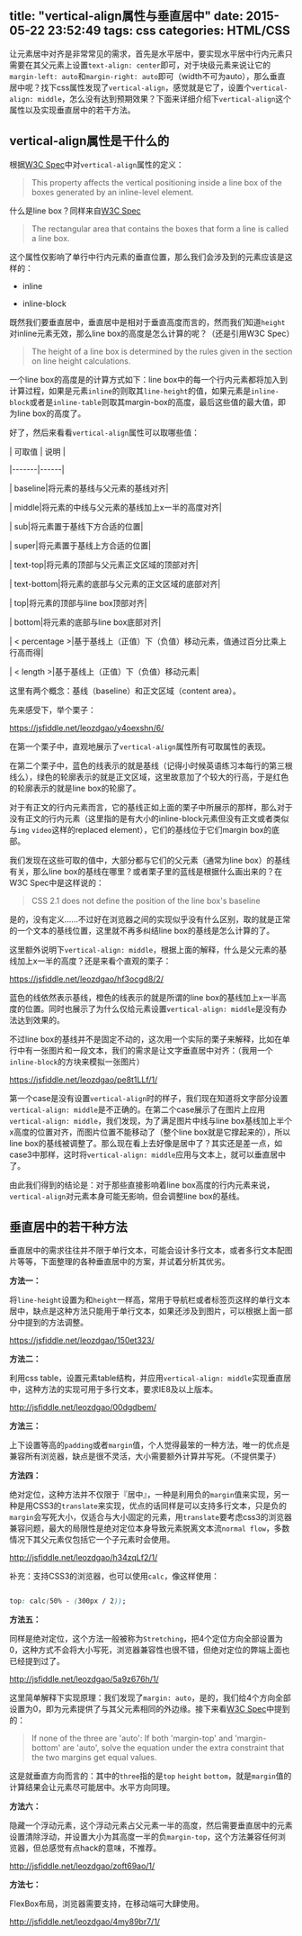 title: "vertical-align属性与垂直居中"
date: 2015-05-22 23:52:49
tags: css
categories: HTML/CSS
---

让元素居中对齐是非常常见的需求，首先是水平居中，要实现水平居中行内元素只需要在其父元素上设置`text-align: center`即可，对于块级元素来说让它的`margin-left: auto`和`margin-right: auto`即可（width不可为auto），那么垂直居中呢？找下css属性发现了`vertical-align`，感觉就是它了，设置个`vertical-align: middle`，怎么没有达到预期效果？下面来详细介绍下`vertical-align`这个属性以及实现垂直居中的若干方法。



## vertical-align属性是干什么的



根据[W3C Spec](http://www.w3.org/TR/CSS2/visudet.html#propdef-vertical-align)中对`vertical-align`属性的定义：



> This property affects the vertical positioning inside a line box of the boxes generated by an inline-level element.



什么是line box？同样来自[W3C Spec](http://www.w3.org/TR/2011/REC-CSS2-20110607/visuren.html#inline-formatting)



> The rectangular area that contains the boxes that form a line is called a line box.



这个属性仅影响了单行中行内元素的垂直位置，那么我们会涉及到的元素应该是这样的：



- inline

- inline-block



既然我们要垂直居中，垂直居中是相对于垂直高度而言的，然而我们知道`height`对inline元素无效，那么line box的高度是怎么计算的呢？（还是引用W3C Spec）



> The height of a line box is determined by the rules given in the section on line height calculations.


<!-- more -->


一个line box的高度是的计算方式如下：line box中的每一个行内元素都将加入到计算过程，如果是元素`inline`的则取其`line-height`的值，如果元素是`inline-block`或者是`inline-table`则取其margin-box的高度，最后这些值的最大值，即为line box的高度了。



好了，然后来看看`vertical-align`属性可以取哪些值：



| 可取值 | 说明 |

|-------|------|

| baseline|将元素的基线与父元素的基线对齐|

| middle|将元素的中线与父元素的基线加上x一半的高度对齐|

| sub|将元素置于基线下方合适的位置|

| super|将元素置于基线上方合适的位置|

| text-top|将元素的顶部与父元素正文区域的顶部对齐|

| text-bottom|将元素的底部与父元素的正文区域的底部对齐|

| top|将元素的顶部与line box顶部对齐|

| bottom|将元素的底部与line box底部对齐|

| < percentage >|基于基线上（正值）下（负值）移动元素，值通过百分比乘上行高而得|

| < length >|基于基线上（正值）下（负值）移动元素|



这里有两个概念：基线（baseline）和正文区域（content area）。



先来感受下，举个栗子：



https://jsfiddle.net/leozdgao/y4oexshn/6/



在第一个栗子中，直观地展示了`vertical-align`属性所有可取属性的表现。



在第二个栗子中，蓝色的线表示的就是基线（记得小时候英语练习本每行的第三根线么），绿色的轮廓表示的就是正文区域，这里故意加了个较大的行高，于是红色的轮廓表示的就是line box的轮廓了。



对于有正文的行内元素而言，它的基线正如上面的栗子中所展示的那样，那么对于没有正文的行内元素（这里指的是有大小的inline-block元素但没有正文或者类似与`img` `video`这样的replaced element），它们的基线位于它们margin box的底部。



我们发现在这些可取的值中，大部分都与它们的父元素（通常为line box）的基线有关，那么line box的基线在哪里？或者栗子里的蓝线是根据什么画出来的？在W3C Spec中是这样说的：



> CSS 2.1 does not define the position of the line box's baseline



是的，没有定义......不过好在浏览器之间的实现似乎没有什么区别，取的就是正常的一个文本的基线位置，这里就不再多纠结line box的基线是怎么计算的了。



这里额外说明下`vertical-align: middle`，根据上面的解释，什么是父元素的基线加上x一半的高度？还是来看个直观的栗子： 



https://jsfiddle.net/leozdgao/hf3ocgd8/2/



蓝色的线依然表示基线，橙色的线表示的就是所谓的line box的基线加上x一半高度的位置。同时也展示了为什么仅给元素设置`vertical-align: middle`是没有办法达到效果的。



不过line box的基线并不是固定不动的，这次用一个实际的栗子来解释，比如在单行中有一张图片和一段文本，我们的需求是让文字垂直居中对齐：（我用一个`inline-block`的方块来模拟一张图片）



https://jsfiddle.net/leozdgao/pe8t1LLf/1/



第一个case是没有设置`vertical-align`时的样子，我们现在知道将文字部分设置`vertical-align: middle`是不正确的。在第二个case展示了在图片上应用`vertical-align: middle`，我们发现，为了满足图片中线与line box基线加上半个x高度的位置对齐，而图片位置不能移动了（整个line box就是它撑起来的），所以line box的基线被调整了。那么现在看上去好像是居中了？其实还是差一点，如case3中那样，这时将`vertical-align: middle`应用与文本上，就可以垂直居中了。



由此我们得到的结论是：对于那些直接影响着line box高度的行内元素来说，`vertical-align`对元素本身可能无影响，但会调整line box的基线。



## 垂直居中的若干种方法



垂直居中的需求往往并不限于单行文本，可能会设计多行文本，或者多行文本配图片等等，下面整理的各种垂直居中的方案，并试着分析其优劣。



**方法一：**



将`line-height`设置为和`height`一样高，常用于导航栏或者标签页这样的单行文本居中，缺点是这种方法只能用于单行文本，如果还涉及到图片，可以根据上面一部分中提到的方法调整。



https://jsfiddle.net/leozdgao/150et323/



**方法二：**



利用css table，设置元素table结构，并应用`vertical-align: middle`实现垂直居中，这种方法的实现可用于多行文本，要求IE8及以上版本。



http://jsfiddle.net/leozdgao/00dgdbem/



**方法三：**



上下设置等高的`padding`或者`margin`值，个人觉得最笨的一种方法，唯一的优点是兼容所有浏览器，缺点是很不灵活，大小需要额外计算并写死。（不提供栗子）



**方法四：**



绝对定位，这种方法并不仅限于『居中』，一种是利用负的`margin`值来实现，另一种是用CSS3的`translate`来实现，优点的话同样是可以支持多行文本，只是负的`margin`会写死大小，仅适合与大小固定的元素，用`translate`要考虑css3的浏览器兼容问题，最大的局限性是绝对定位本身导致元素脱离文本流`normal flow`，多数情况下其父元素仅包括它一个子元素时会使用。



http://jsfiddle.net/leozdgao/h34zqLf2/1/



补充：支持CSS3的浏览器，也可以使用`calc`，像这样使用：

```css

top: calc(50% - (300px / 2));

```



**方法五：**



同样是绝对定位，这个方法一般被称为`Stretching`，把4个定位方向全部设置为0，这种方式不会将大小写死，浏览器兼容性也很不错，但绝对定位的弊端上面也已经提到过了。



http://jsfiddle.net/leozdgao/5a9z676h/1/



这里简单解释下实现原理：我们发现了`margin: auto`，是的，我们给4个方向全部设置为0，即为元素提供了与其父元素相同的外边缘。接下来看[W3C Spec](http://www.w3.org/TR/2011/REC-CSS2-20110607/visudet.html#abs-non-replaced-height)中提到的：



> If none of the three are 'auto': If both 'margin-top' and 'margin-bottom' are 'auto', solve the equation under the extra constraint that the two margins get equal values.



这是就垂直方向而言的：其中的`three`指的是`top` `height` `bottom`，就是`margin`值的计算结果会让元素尽可能居中。水平方向同理。



**方法六：**



隐藏一个浮动元素，这个浮动元素占父元素一半的高度，然后需要垂直居中的元素设置清除浮动，并设置大小为其高度一半的负`margin-top`，这个方法兼容任何浏览器，但总感觉有点hack的意味，不推荐。



http://jsfiddle.net/leozdgao/zoft69ao/1/



**方法七：**



FlexBox布局，浏览器需要支持，在移动端可大肆使用。



http://jsfiddle.net/leozdgao/4my89br7/1/



